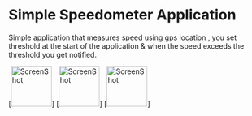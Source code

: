# Simple Speedometer Application

Simple application that measures speed using gps location , you set threshold at the start of the application &
 when the speed exceeds the threshold you get notified.


[<img src="https://github.com/Ashenn1/Speedometer-Application/tree/master/Images/Screenshot1.png"
     alt="ScreenShot"
     height="80">]
[<img src="https://github.com/Ashenn1/Speedometer-Application/tree/master/Images/Screenshot2.png"
     alt="ScreenShot"
     height="80">]
[<img src="https://github.com/Ashenn1/Speedometer-Application/tree/master/Images/Screenshot3.png"
     alt="ScreenShot"
     height="80">]
